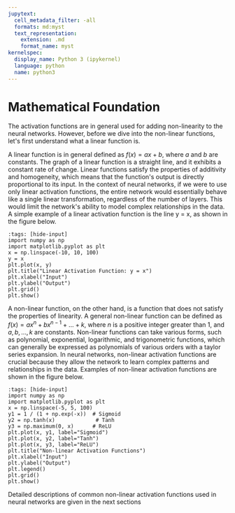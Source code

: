 ```yaml
---
jupytext:
  cell_metadata_filter: -all
  formats: md:myst
  text_representation:
    extension: .md
    format_name: myst
kernelspec:
  display_name: Python 3 (ipykernel)
  language: python
  name: python3
--- 
```


# Mathematical Foundation
The activation functions are in general used for adding non-linearity to the neural networks.
However, before we dive into the non-linear functions, let's first understand what a linear function is.

A linear function is in general defined as $f(x) = ax + b$, where $a$ and $b$ are constants. The graph of a linear function is a straight line, and it exhibits a constant rate of change. Linear functions satisfy the properties of additivity and homogeneity, which means that the function's output is directly proportional to its input. In the context of neural networks, if we were to use only linear activation functions, the entire network would essentially behave like a single linear transformation, regardless of the number of layers. This would limit the network's ability to model complex relationships in the data. A simple example of a linear activation function is the line y = x, as shown in the figure below.

```{code-cell} ipython3
:tags: [hide-input]
import numpy as np
import matplotlib.pyplot as plt
x = np.linspace(-10, 10, 100)
y = x
plt.plot(x, y)
plt.title("Linear Activation Function: y = x")
plt.xlabel("Input")
plt.ylabel("Output")
plt.grid()
plt.show()
```

A non-linear function, on the other hand, is a function that does not satisfy the properties of linearity.
A general non-linear function can be defined as $f(x) = ax^n + bx^{n-1} + ... + k$, where $n$ is a positive integer greater than 1, and $a, b, ..., k$ are constants.
Non-linear functions can take various forms, such as polynomial, exponential, logarithmic, and trigonometric functions, which can generally be expressed as polynomials of various orders with a taylor series expansion.
In neural networks, non-linear activation functions are crucial because they allow the network to learn complex patterns and relationships in the data.
Examples of non-linear activation functions are shown in the figure below.
```{code-cell} ipython3
:tags: [hide-input]
import numpy as np
import matplotlib.pyplot as plt
x = np.linspace(-5, 5, 100)
y1 = 1 / (1 + np.exp(-x))  # Sigmoid
y2 = np.tanh(x)             # Tanh
y3 = np.maximum(0, x)      # ReLU
plt.plot(x, y1, label="Sigmoid")
plt.plot(x, y2, label="Tanh")
plt.plot(x, y3, label="ReLU")
plt.title("Non-linear Activation Functions")
plt.xlabel("Input")
plt.ylabel("Output")
plt.legend()
plt.grid()
plt.show()
```

Detailed descriptions of common non-linear activation functions used in neural networks are given in the next sections
